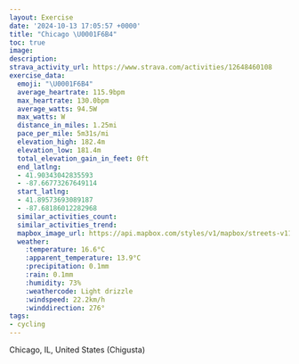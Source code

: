 ```yaml
---
layout: Exercise
date: '2024-10-13 17:05:57 +0000'
title: "Chicago \U0001F6B4"
toc: true
image:
description:
strava_activity_url: https://www.strava.com/activities/12648460108
exercise_data:
  emoji: "\U0001F6B4"
  average_heartrate: 115.9bpm
  max_heartrate: 130.0bpm
  average_watts: 94.5W
  max_watts: W
  distance_in_miles: 1.25mi
  pace_per_mile: 5m31s/mi
  elevation_high: 182.4m
  elevation_low: 181.4m
  total_elevation_gain_in_feet: 0ft
  end_latlng:
  - 41.90343042835593
  - -87.66773267649114
  start_latlng:
  - 41.89573693089187
  - -87.68186012282968
  similar_activities_count:
  similar_activities_trend:
  mapbox_image_url: https://api.mapbox.com/styles/v1/mapbox/streets-v11/static/path-5+787af2-1.0(wwu~FxadvO%3FwEE_JCe%40G_%40%3F%5BGMEEQC%5B%3F%7DEHqGF_B%40qACg%40DsBBmE%3FwELe%40AeA%3FOEEGEWEsAI%7BYGaH),pin-s-s+e5b22e(-87.68045,41.8958),pin-s-f+89ae00(-87.67082999999998,41.903250000000014)/auto/800x800?access_token=pk.eyJ1Ijoiam9zaGJlY2ttYW4iLCJhIjoiY205eWR2aDd1MWZ6djJrbXc4a3M0bWZleiJ9.XiG9OWkNcZk2QzjJbxLB4A
  weather:
    :temperature: 16.6°C
    :apparent_temperature: 13.9°C
    :precipitation: 0.1mm
    :rain: 0.1mm
    :humidity: 73%
    :weathercode: Light drizzle
    :windspeed: 22.2km/h
    :winddirection: 276°
tags:
- cycling
---
```

Chicago, IL, United States (Chigusta)
